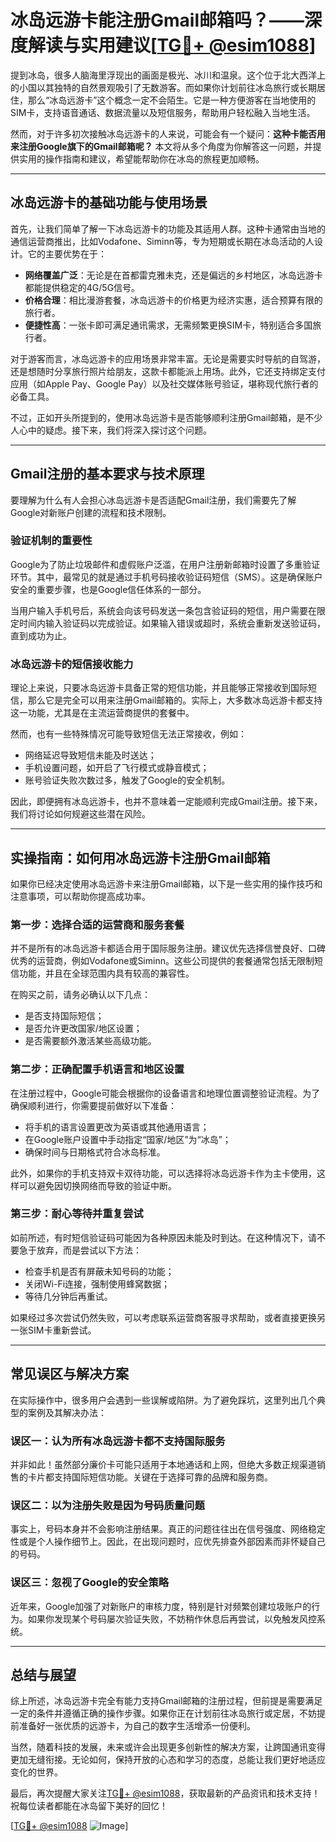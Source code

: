# 冰岛远游卡能注册Gmail邮箱吗？——深度解读与实用建议[[TG💪+ @esim1088](https://t.me/s/esim1088)]

提到冰岛，很多人脑海里浮现出的画面是极光、冰川和温泉。这个位于北大西洋上的小国以其独特的自然景观吸引了无数游客。而如果你计划前往冰岛旅行或长期居住，那么“冰岛远游卡”这个概念一定不会陌生。它是一种方便游客在当地使用的SIM卡，支持语音通话、数据流量以及短信服务，帮助用户轻松融入当地生活。

然而，对于许多初次接触冰岛远游卡的人来说，可能会有一个疑问：**这种卡能否用来注册Google旗下的Gmail邮箱呢？** 本文将从多个角度为你解答这一问题，并提供实用的操作指南和建议，希望能帮助你在冰岛的旅程更加顺畅。

---

## 冰岛远游卡的基础功能与使用场景

首先，让我们简单了解一下冰岛远游卡的功能及其适用人群。这种卡通常由当地的通信运营商推出，比如Vodafone、Siminn等，专为短期或长期在冰岛活动的人设计。它的主要优势在于：

- **网络覆盖广泛**：无论是在首都雷克雅未克，还是偏远的乡村地区，冰岛远游卡都能提供稳定的4G/5G信号。
- **价格合理**：相比漫游套餐，冰岛远游卡的价格更为经济实惠，适合预算有限的旅行者。
- **便捷性高**：一张卡即可满足通讯需求，无需频繁更换SIM卡，特别适合多国旅行者。

对于游客而言，冰岛远游卡的应用场景非常丰富。无论是需要实时导航的自驾游，还是想随时分享旅行照片给朋友，这款卡都能派上用场。此外，它还支持绑定支付应用（如Apple Pay、Google Pay）以及社交媒体账号验证，堪称现代旅行者的必备工具。

不过，正如开头所提到的，使用冰岛远游卡是否能够顺利注册Gmail邮箱，是不少人心中的疑虑。接下来，我们将深入探讨这个问题。

---

## Gmail注册的基本要求与技术原理

要理解为什么有人会担心冰岛远游卡是否适配Gmail注册，我们需要先了解Google对新账户创建的流程和技术限制。

### 验证机制的重要性

Google为了防止垃圾邮件和虚假账户泛滥，在用户注册新邮箱时设置了多重验证环节。其中，最常见的就是通过手机号码接收验证码短信（SMS）。这是确保账户安全的重要步骤，也是Google信任体系的一部分。

当用户输入手机号后，系统会向该号码发送一条包含验证码的短信，用户需要在限定时间内输入验证码以完成验证。如果输入错误或超时，系统会重新发送验证码，直到成功为止。

### 冰岛远游卡的短信接收能力

理论上来说，只要冰岛远游卡具备正常的短信功能，并且能够正常接收到国际短信，那么它是完全可以用来注册Gmail邮箱的。实际上，大多数冰岛远游卡都支持这一功能，尤其是在主流运营商提供的套餐中。

然而，也有一些特殊情况可能导致短信无法正常接收，例如：
- 网络延迟导致短信未能及时送达；
- 手机设置问题，如开启了飞行模式或静音模式；
- 账号验证失败次数过多，触发了Google的安全机制。

因此，即便拥有冰岛远游卡，也并不意味着一定能顺利完成Gmail注册。接下来，我们将讨论如何规避这些潜在风险。

---

## 实操指南：如何用冰岛远游卡注册Gmail邮箱

如果你已经决定使用冰岛远游卡来注册Gmail邮箱，以下是一些实用的操作技巧和注意事项，可以帮助你提高成功率。

### 第一步：选择合适的运营商和服务套餐

并不是所有的冰岛远游卡都适合用于国际服务注册。建议优先选择信誉良好、口碑优秀的运营商，例如Vodafone或Siminn。这些公司提供的套餐通常包括无限制短信功能，并且在全球范围内具有较高的兼容性。

在购买之前，请务必确认以下几点：
- 是否支持国际短信；
- 是否允许更改国家/地区设置；
- 是否需要额外激活某些高级功能。

### 第二步：正确配置手机语言和地区设置

在注册过程中，Google可能会根据你的设备语言和地理位置调整验证流程。为了确保顺利进行，你需要提前做好以下准备：
- 将手机的语言设置更改为英语或其他通用语言；
- 在Google账户设置中手动指定“国家/地区”为“冰岛”；
- 确保时间与日期格式符合冰岛标准。

此外，如果你的手机支持双卡双待功能，可以选择将冰岛远游卡作为主卡使用，这样可以避免因切换网络而导致的验证中断。

### 第三步：耐心等待并重复尝试

如前所述，有时短信验证码可能因为各种原因未能及时到达。在这种情况下，请不要急于放弃，而是尝试以下方法：
- 检查手机是否有屏蔽未知号码的功能；
- 关闭Wi-Fi连接，强制使用蜂窝数据；
- 等待几分钟后再重试。

如果经过多次尝试仍然失败，可以考虑联系运营商客服寻求帮助，或者直接更换另一张SIM卡重新尝试。

---

## 常见误区与解决方案

在实际操作中，很多用户会遇到一些误解或陷阱。为了避免踩坑，这里列出几个典型的案例及其解决办法：

### 误区一：认为所有冰岛远游卡都不支持国际服务

并非如此！虽然部分廉价卡可能只适用于本地通话和上网，但绝大多数正规渠道销售的卡片都支持国际短信功能。关键在于选择可靠的品牌和服务商。

### 误区二：以为注册失败是因为号码质量问题

事实上，号码本身并不会影响注册结果。真正的问题往往出在信号强度、网络稳定性或是个人操作细节上。因此，在出现问题时，应优先排查外部因素而非怀疑自己的号码。

### 误区三：忽视了Google的安全策略

近年来，Google加强了对新账户的审核力度，特别是针对频繁创建垃圾账户的行为。如果你发现某个号码屡次验证失败，不妨稍作休息后再尝试，以免触发风控系统。

---

## 总结与展望

综上所述，冰岛远游卡完全有能力支持Gmail邮箱的注册过程，但前提是需要满足一定的条件并遵循正确的操作步骤。如果你正在计划前往冰岛旅行或定居，不妨提前准备好一张优质的远游卡，为自己的数字生活增添一份便利。

当然，随着科技的发展，未来或许会出现更多创新性的解决方案，让跨国通讯变得更加无缝衔接。无论如何，保持开放的心态和学习的态度，总能让我们更好地适应变化的世界。

最后，再次提醒大家关注[TG💪+ @esim1088](https://t.me/s/esim1088)，获取最新的产品资讯和技术支持！祝每位读者都能在冰岛留下美好的回忆！

[[TG💪+ @esim1088](https://t.me/s/esim1088) ![Image](https://i.postimg.cc/4NQfJmqS/Snipaste-2025-05-13-00-14-12.png)]